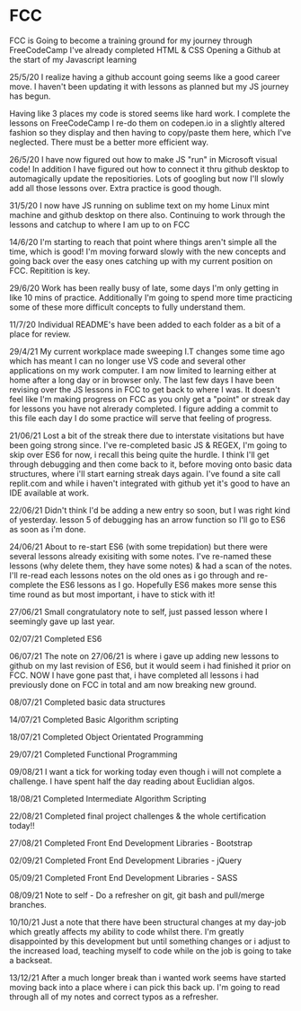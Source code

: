 # FCC
FCC is Going to become a training ground for my journey through FreeCodeCamp
I've already completed HTML & CSS
Opening a Github at the start of my Javascript learning

25/5/20
I realize having a github account going seems like a good career move.
I haven't been updating it with lessons as planned but my JS journey has begun.

Having like 3 places my code is stored seems like hard work.
I complete the lessons on FreeCodeCamp
I re-do them on codepen.io in a slightly altered fashion so they display
and then having to copy/paste them here, which I've neglected.
There must be a better more efficient way.

26/5/20
I have now figured out how to make JS "run" in Microsoft visual code!
In addition I have figured out how to connect it thru github desktop to automagically update the repositiories.
Lots of googling but now I'll slowly add all those lessons over.
Extra practice is good though.

31/5/20
I now have JS running on sublime text on my home Linux mint machine and github desktop on there also.
Continuing to work through the lessons and catchup to where I am up to on FCC

14/6/20
I'm starting to reach that point where things aren't simple all the time, which is good!
I'm moving forward slowly with the new concepts and going back over the easy ones catching up with my current position on FCC.
Repitition is key.

29/6/20
Work has been really busy of late, some days I'm only getting in like 10 mins of practice.
Additionally I'm going to spend more time practicing some of these more difficult concepts to fully understand them.

11/7/20
Individual README's have been added to each folder as a bit of a place for review.

29/4/21
My current workplace made sweeping I.T changes some time ago which has meant I can no longer use VS code and several other applications on my work computer.
I am now limited to learning either at home after a long day or in browser only.
The last few days I have been revising over the JS lessons in FCC to get back to where I was.
It doesn't feel like I'm making progress on FCC as you only get a "point" or streak day for lessons you have not alrerady completed.
I figure adding a commit to this file each day I do some practice will serve that feeling of progress.

21/06/21
Lost a bit of the streak there due to interstate visitations but have been going strong since.
I've re-completed basic JS & REGEX, I'm going to skip over ES6 for now, i recall this being quite the hurdle. 
I think I'll get through debugging and then come back to it, before moving onto basic data structures, where i'll start earning streak days again.
I've found a site call replit.com and while i haven't integrated with github yet it's good to have an IDE available at work.

22/06/21
Didn't think I'd be adding a new entry so soon, but I was right kind of yesterday.
lesson 5 of debugging has an arrow function so I'll go to ES6 as soon as i'm done.

24/06/21
About to re-start ES6 (with some trepidation) but there were several lessons already exisiting with some notes.
I've re-named these lessons (why delete them, they have some notes) & had a scan of the notes.
I'll re-read each lessons notes on the old ones as i go through and re-complete the ES6 lessons as I go.
Hopefully ES6 makes more sense this time round as but most important, i have to stick with it!

27/06/21
Small congratulatory note to self, just passed lesson where I seemingly gave up last year.

02/07/21
Completed ES6

06/07/21
The note on 27/06/21 is where i gave up adding new lessons to github on my last revision of ES6, but it would seem i had finished it prior on FCC. NOW I have gone past that, i have completed all lessons i had previously done on FCC in total and am now breaking new ground.

08/07/21
Completed basic data structures

14/07/21
Completed Basic Algorithm scripting

18/07/21
Completed Object Orientated Programming

29/07/21
Completed Functional Programming

09/08/21
I want a tick for working today even though i will not complete a challenge. I have spent half the day reading about Euclidian algos.

18/08/21 
Completed Intermediate Algorithm Scripting

22/08/21
Completed final project challenges & the whole certification today!!

27/08/21
Completed Front End Development Libraries - Bootstrap

02/09/21
Completed Front End Development Libraries - jQuery

05/09/21
Completed Front End Development Libraries - SASS

08/09/21
Note to self - Do a refresher on git, git bash and pull/merge branches.

10/10/21
Just a note that there have been structural changes at my day-job which greatly affects my ability to code whilst there.
I'm greatly disappointed by this development but until something changes or i adjust to the increased load, teaching myself to code while on the job is going to take a backseat.

13/12/21
After a much longer break than i wanted work seems have started moving back into a place where i can pick this back up.
I'm going to read through all of my notes and correct typos as a refresher.
